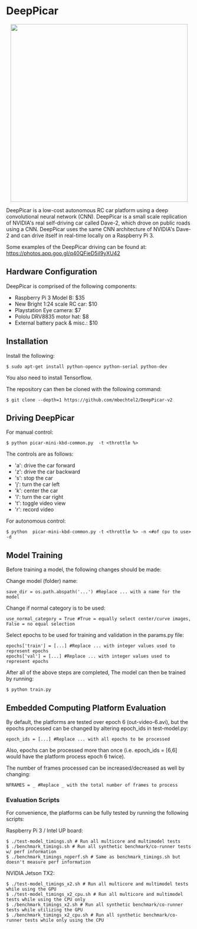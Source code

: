 # DeepPicar

<p align="center"><img src="https://github.com/mbechtel2/DeepPicar-v2/blob/master/images/DeepPicar_platform.jpg" width="480" height="480"/></p>

DeepPicar is a low-cost autonomous RC car platform using a deep 
convolutional neural network (CNN). DeepPicar is a small scale replication 
of NVIDIA's real self-driving car called Dave-2, which drove on public 
roads using a CNN. DeepPicar uses the same CNN architecture of NVIDIA's 
Dave-2 and can drive itself in real-time locally on a Raspberry Pi 3.

Some examples of the DeepPicar driving can be found at: https://photos.app.goo.gl/q40QFieD5iI9yXU42

## Hardware Configuration
DeepPicar is comprised of the following components:

* Raspberry Pi 3 Model B: $35
* New Bright 1:24 scale RC car: $10
* Playstation Eye camera: $7
* Pololu DRV8835 motor hat: $8
* External battery pack & misc.: $10

## Installation

Install the following: 

	$ sudo apt-get install python-opencv python-serial python-dev

You also need to install Tensorflow.

The repository can then be cloned with the following command:

	$ git clone --depth=1 https://github.com/mbechtel2/DeepPicar-v2


## Driving DeepPicar
For manual control:

	$ python picar-mini-kbd-common.py  -t <throttle %>

The controls are as follows:
* 'a': drive the car forward
* 'z': drive the car backward
* 's': stop the car
* 'j': turn the car left
* 'k': center the car
* 'l': turn the car right
* 't': toggle video view
* 'r': record video
    
For autonomous control:

	$ python  picar-mini-kbd-common.py -t <throttle %> -n <#of cpu to use> -d 
    
## Model Training
Before training a model, the following changes should be made:

Change model (folder) name:

	save_dir = os.path.abspath('...') #Replace ... with a name for the model
    
Change if normal category is to be used:

	use_normal_category = True #True = equally select center/curve images, False = no equal selection

Select epochs to be used for training and validation in the params.py file:

	epochs['train'] = [...] #Replace ... with integer values used to represent epochs  
	epochs['val'] = [...] #Replace ... with integer values used to represent epochs
    
After all of the above steps are completed, The model can then be trained 
by running:

	$ python train.py
    
## Embedded Computing Platform Evaluation
By default, the platforms are tested over epoch 6 (out-video-6.avi), but 
the epochs processed can be changed by altering epoch_ids in test-model.py:

	epoch_ids = [...] #Replace ... with all epochs to be processed
	
Also, epochs can be processed more than once (i.e. epoch_ids = [6,6] would 
have the platform process epoch 6 twice).

The number of frames processed can be increased/decreased as well by 
changing:

	NFRAMES = _ #Replace _ with the total number of frames to process

### Evaluation Scripts

For convenience, the platforms can be fully tested by running the following 
scripts:

Raspberry Pi 3 / Intel UP board:

	$ ./test-model_timings.sh # Run all multicore and multimodel tests
	$ ./benchmark_timings.sh # Run all synthetic benchmark/co-runner tests w/ perf information
	$ ./benchmark_timings_noperf.sh # Same as benchmark_timings.sh but doesn't measure perf information
	
NVIDIA Jetson TX2:

	$ ./test-model_timings_x2.sh # Run all multicore and multimodel tests while using the GPU
	$ ./test-model_timings_x2_cpu.sh # Run all multicore and multimodel tests while using the CPU only
	$ ./benchmark_timings_x2.sh # Run all synthetic benchmark/co-runner tests while utilizing the GPU
	$ ./benchmark_timings_x2_cpu.sh # Run all synthetic benchmark/co-runner tests while only using the CPU
    
